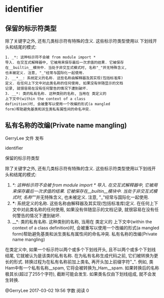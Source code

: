 # identifier
## 保留的标示符类型
除了关键字之外, 还有几类标示符有特殊的含义. 这些标示符类型使用以
下划线开头和结尾的模式: 
```
1. _*: 这种标示符不会被 from module import * 
导入. 在交互式解释器中, 它被用来保存最后一次求值的结果. 它被保存
在__builtin__模块中. 当处于非交互式模式时, 名称"_"并无特殊含义, 
也未被定义. 注意, "_"经常与国际化一起使用. 
2. __*__: 系统定义的名称. 这些名称由解释器及其实现(包括标准库)
定义. 在任何上下文中对此类名称的任何使用, 如果没有伴随显示的文档
记录, 就很容易在没有任何警告的情况下遭到破坏. 
3. __*: 类的私有名称. 这种类别的名称, 当用在 类定义的 
上下文中(within the context of a class 
definition)时, 会被重写以使用一个改编的形式(a mangled 
form)帮助避免基类和派生类私有属性间的命名冲突. 
```
## 私有名称的改编(Private name mangling)
GerryLee     文件    发布       
    
identifier

保留的标示符类型

除了关键字之外, 还有几类标示符有特殊的含义. 这些标示符类型使用以下划线开头和结尾的模式: 

1. _*: 这种标示符不会被 from module import * 导入. 在交互式解释器中, 它被用来保存最后一次求值的结果. 它被保存在__builtin__模块中. 当处于非交互式模式时, 名称"_"并无特殊含义, 也未被定义. 注意, "_"经常与国际化一起使用. 
2. __*__: 系统定义的名称. 这些名称由解释器及其实现(包括标准库)定义. 在任何上下文中对此类名称的任何使用, 如果没有伴随显示的文档记录, 就很容易在没有任何警告的情况下遭到破坏. 
3. __*: 类的私有名称. 这种类别的名称, 当用在 类定义的 上下文中(within the context of a class definition)时, 会被重写以使用一个改编的形式(a mangled form)帮助避免基类和派生类私有属性间的命名冲突. 
私有名称的改编(Private name mangling)

在类定义中, 如果一个标示符以两个或多个下划线开头, 且不以两个或多个下划线结尾, 它就被认为是该类的私有名称. 在为私有名称生成代码之前, 它们被转换为更长的形式. 转换过程为在私有名称前加上类名, 再开头加上前缀字符"_". 例如, 类Ham中有一个私有名称__spam, 它将会被转换为_Ham__spam. 如果转换后的名称极其长(超过了255个字符), 截断可能会发生. 如果类名仅由下划线组成, 就不会发生转换. 

@GerryLee 2017-03-02 19:56 字数 阅读 0